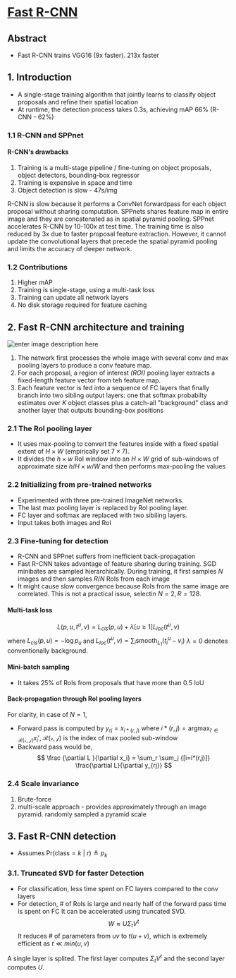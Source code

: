 # [Fast R-CNN](https://arxiv.org/pdf/1504.08083.pdf)

## Abstract
* Fast R-CNN trains VGG16 (9x faster). 213x faster


## 1. Introduction
* A single-stage training algorithm that jointly learns to classify object proposals and refine their spatial location
* At runtime, the detection process takes 0.3s, achieving mAP 66% (R-CNN - 62%)

### 1.1 R-CNN and SPPnet
#### R-CNN's drawbacks
1. Training is a multi-stage pipeline / fine-tuning on object proposals, object detectors, bounding-box regressor
2. Training is expensive in space and time
3. Object detection is slow - 47s/img

R-CNN is slow because it performs a ConvNet forwardpass for each object proposal without sharing computation. SPPnets shares feature map in entire image and they are concatenated as in spatial pyramid pooling. SPPnet accelerates R-CNN by 10-100x at test time. The training time is also reduced by 3x due to faster proposal feature extraction. However, it cannot update the convolutional layers that precede the spatial pyramid pooling and limits the accuracy of deeper network.

### 1.2 Contributions
1. Higher mAP
2. Training is single-stage, using a multi-task loss
3. Training can update all network layers
4. No disk storage required for feature caching

## 2. Fast R-CNN architecture and training

![enter image description here](https://andrewliao11.github.io/images/faster_rcnn/fast_rcnn_network.png)
1. The network first processes the whole image with several conv and max pooling layers to produce a conv feature map.
2. For each proposal, a region of interest *(ROI)* pooling layer extracts a fixed-length feature vector from teh feature map.
3. Each feature vector is fed into a sequence of FC layers that finally branch into two sibling output layers: one that softmax probabilty estimates over $K$ object classes plus a catch-all "background" class and another layer that outputs bounding-box positions

### 2.1 The RoI pooling layer
* It uses max-pooling to convert the features inside with a fixed spatial extent of $H \times W$ (empirically set $7 \times 7$).
* It divides the $h \times w$ RoI window into an $H \times W$ grid of sub-windows of approximate size $h/H \times w/W$ and then performs max-pooling the values

### 2.2 Initializing from pre-trained networks
* Experimented with three pre-trained ImageNet networks.
* The last max pooling layer is replaced by RoI pooling layer.
* FC layer and softmax are replaced with two sibiling layers.
* Input takes both images and RoI

### 2.3 Fine-tuning for detection
* R-CNN and SPPnet suffers from inefficient back-propagation
* Fast R-CNN takes advantage of feature sharing during training. SGD minibates are sampled hierarchically. During training, it first samples $N$ images and then samples $R/N$ RoIs from each image
* It might cause slow convergence because RoIs from the same image are correlated. This is not a practical issue, selectin $N=2, R=128$.

#### Multi-task loss
$$
L(p,u,t^u, v) = L_{cls}(p,u) + \lambda[u\ge1]L_{loc}(t^u, v)
$$
where $L_{cls}(p,u) = -\log p_u$ and $L_{loc}(t^u,v) = \sum_i \mathrm{smooth}_{L_1} (t_i^u-v_i)$
$\lambda=0$ denotes conventionally background.

#### Mini-batch sampling
* It takes 25% of RoIs from proposals that have more than 0.5 IoU

#### Back-propagation through RoI pooling layers
For clarity, in case of $N=1$,
* Forward pass is computed by $y_{rj} = x_{i*(r,j)}$ where $i*{(r,j)} = \mathrm{argmax}_{i' \in \mathcal{R(r, j)}}x_i'$, $\mathcal{R(r, j)}$ is the index of max pooled sub-window
* Backward pass would be,
$$
\frac {\partial L }{\partial x_i} = \sum_r \sum_j {[i=i*(r,j)]} \frac{\partial L}{\partial y_{rj}}
$$

### 2.4 Scale invariance
1. Brute-force
2. multi-scale approach - provides approximately through an image pyramid. randomly sampled a pyramid scale

## 3. Fast R-CNN detection
* Assumes $\mathrm{Pr}(\mathrm{class}=k\ |\ r)\triangleq p_k$

### 3.1. Truncated SVD for faster Detection
* For classification, less time spent on FC layers compared to the conv layers
* For detection, # of RoIs is large and nearly half of the forward pass time is spent on FC
It can be accelerated using truncated SVD.
$$
W \approx U\Sigma_t V^t
$$
It reduces # of parameters from $uv$ to $t(u+v)$, which is extremely efficient as $t \ll min(u,v)$

A single layer is splited. The first layer computes $\Sigma_t V^t$ and the second layer computes $U$.
